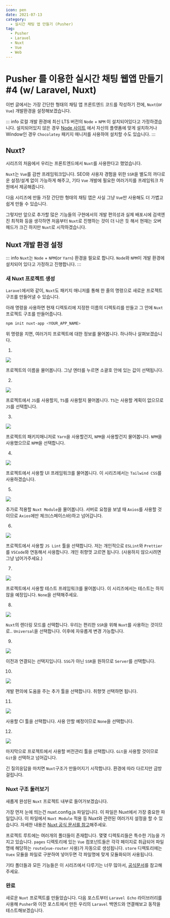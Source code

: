 ```yaml
---
icon: pen
date: 2021-07-13
category:
  - 실시간 채팅 앱 만들기 (Pusher)
tag:
  - Pusher
  - Laravel
  - Nuxt
  - Vue
  - Web
---
```


# Pusher 를 이용한 실시간 채팅 웹앱 만들기 #4 (w/ Laravel, Nuxt)

이번 글에서는 가장 간단한 형태의 채팅 앱 프론트엔드 코드를 작성하기 전에, `Nuxt`(or `Vue`) 개발환경을 설정해보겠습니다.

::: info
로컬 개발 환경에 최신 LTS 버전의 `Node` + `NPM` 이 설치되어있다고 가정하겠습니다. 설치되어있지 않은 경우 [Node 사이트](https://nodejs.org/ko/) 에서 자신의 플랫폼에 맞게 설치하거나 Window인 경우 `Chocolatey` 패키지 매니저를 사용하여 설치할 수도 있습니다.
:::

## Nuxt?

시리즈의 처음에서 우리는 프론트엔드에서 `Nuxt`를 사용한다고 했었습니다.

`Nuxt`는 `Vue`를 감싼 프레임워크입니다. SEO와 사용자 경험을 위한 `SSR`을 별도의 까다로운 설정/설계 없이 가능하게 해주고, 기타 `Vue` 개발에 필요한 여러가지를 프레임워크 차원에서 제공해줍니다. 

다음 시리즈에 만들 가장 간단한 형태의 채팅 앱은 사실 그냥 `Vue`만 사용해도 더 가볍고 쉽게 만들 수 있습니다.

그렇지만 앞으로 추가할 많은 기능들의 구현에서의 개발 편의성과 실제 배포시에 검색엔진 최적화 등을 생각하면 처음부터 `Nuxt`로 진행하는 것이 더 나은 듯 해서 현재는 오버헤드가 크긴 하지만 `Nuxt`로 시작하겠습니다.

## Nuxt 개발 환경 설정

::: info
`Nuxt`는 `Node` + `NPM`(or `Yarn`) 환경을 필요로 합니다. `Node`와 `NPM`이 개발 환경에 설치되어 있다고 가정하고 진행합니다.
:::

### 새 Nuxt 프로젝트 생성

`Laravel`에서와 같이, `Nuxt`도 패키지 매니저를 통해 한 줄의 명령으로 새로운 프로젝트 구조를 만들어낼 수 있습니다.

아래 명령을 사용하면 현재 디렉토리에 지정한 이름의 디렉토리를 만들고 그 안에 `Nuxt` 프로젝트 구조를 만들어줍니다.

```bash
npm init nuxt-app <YOUR_APP_NAME>
```

위 명령을 치면, 여러가지 프로젝트에 대한 정보를 물어봅니다. 하나하나 살펴보겠습니다.

1. 
![](https://images.velog.io/images/bdu00chch/post/72aff123-11ac-4e10-88ab-b2ccea408bbc/image.png)

프로젝트의 이름을 물어봅니다. 그냥 엔터를 누르면 소괄호 안에 있는 값이 선택됩니다.

2.
![](https://images.velog.io/images/bdu00chch/post/9a8b8fc7-5e22-4522-b602-939d5a3189b3/image.png)

프로젝트에서 `JS`를 사용할지, `TS`를 사용할지 물어봅니다. `TS`는 사용할 계획이 없으므로 `JS`를 선택합니다.

3.
![](https://images.velog.io/images/bdu00chch/post/ae3d18f1-d065-49f6-9bbc-06bebef69fe2/image.png)

프로젝트의 패키지매니저로 `Yarn`을 사용할건지, `NPM`을 사용할건지 물어봅니다. `NPM`을 사용했으므로 `NPM`을 선택합니다.

4.
![](https://images.velog.io/images/bdu00chch/post/db1608e0-631c-4b7f-95e5-aaa4d736b9a6/image.png)

프로젝트에서 사용할 UI 프레임워크를 물어봅니다. 이 시리즈에서는 `Tailwind CSS`를 사용하겠습니다.

5.
![](https://images.velog.io/images/bdu00chch/post/9f71de52-01e9-4098-92b8-255999fe953c/image.png)

추가로 적용할 `Nuxt Module`을 물어봅니다. 서버로 요청을 보낼 때 `Axios`를 사용할 것이므로 `Axios`에만 체크(스페이스바)하고 넘어갑니다.

6. 
![](https://images.velog.io/images/bdu00chch/post/dbfab703-9373-4f19-ad4d-a008b6c3d815/image.png)

프로젝트에서 사용할 `JS Lint` 툴을 선택합니다. 저는 개인적으로 `ESLint`와 `Prettier`를 `VSCode`와 연동해서 사용합니다. 개인 취향껏 고르면 됩니다.
(사용하지 않으시려면 그냥 넘어가주세요.)

7.
![](https://images.velog.io/images/bdu00chch/post/a4e4c469-d23c-4bc4-b1e5-ab9c92c5e748/image.png)

프로젝트에서 사용할 테스트 프레임워크를 물어봅니다. 이 시리즈에서는 테스트는 하지 않을 예정입니다. `None`을 선택해주세요.

8.
![](https://images.velog.io/images/bdu00chch/post/ebb25349-5cd1-4850-874c-5c45455c92be/image.png)

`Nuxt`의 렌더링 모드를 선택합니다. 우리는 편리한 `SSR`을 위해 `Nuxt`를 사용하는 것이므로.. `Universal`을 선택합니다. 이후에 자유롭게 변경 가능합니다.

9.
![](https://images.velog.io/images/bdu00chch/post/52a68e78-e95e-487c-8d3a-fdd40953643b/image.png)

이전과 연결되는 선택지입니다. `SSG`가 아닌 `SSR`을 원하므로 `Server`를 선택합니다.

10.
![](https://images.velog.io/images/bdu00chch/post/c9a46eeb-deac-445c-81f4-e61d4a3bf6e0/image.png)

개발 편의에 도움을 주는 추가 툴을 선택합니다. 취향껏 선택하면 됩니다.

11.
![](https://images.velog.io/images/bdu00chch/post/0bf325b6-4752-4e12-a286-ca2a831953b2/image.png)

사용할 CI 툴을 선택합니다. 사용 안할 예정이므로 `None`을 선택합니다.

12.
![](https://images.velog.io/images/bdu00chch/post/da4677ee-e07e-4393-9a08-8dbcce10399f/image.png)

마지막으로 프로젝트에서 사용할 버전관리 툴을 선택합니다. `Git`을 사용할 것이므로 `Git`을 선택하고 넘어갑니다.

긴 질의응답을 마치면 `Nuxt`구조가 만들어지기 시작합니다. 환경에 따라 다르지만 금방 걸립니다.

### Nuxt 구조 둘러보기

새롭게 완성된 `Nuxt` 프로젝트 내부로 들어가보겠습니다.

가장 먼저 눈에 띄는건 nuxt.config.js 파일입니다. 이 파일은 Nuxt에서 가장 중요한 파일입니다. 이 파일에서 `Nuxt Module` 적용 등 Nuxt와 관련된 여러가지 설정을 할 수 있습니다. 자세한 내용은 [Nuxt 공식 문서를 참고](https://ko.nuxtjs.org/docs/2.x/features/configuration)해주세요.

프로젝트 루트에는 여러개의 폴더들이 존재합니다. 몇몇 디렉토리들은 특수한 기능을 가지고 있습니다. `pages` 디렉토리에 있는 `Vue` 컴포넌트들은 각각 페이지로 취급되어 파일명에 해당하는 `route`(`vue-router` 사용)가 자동으로 생성됩니다. `store` 디렉토리에는 `Vuex` 모듈을 파일로 구분하여 넣어두면 각 파일명에 맞게 모듈화되어 사용됩니다.

기타 폴더들과 모든 기능들은 이 시리즈에서 다루기는 너무 많아서, [공식문서](https://ko.nuxtjs.org/docs/2.x/get-started/directory-structure)를 참고해주세요.

### 완료

새로운 `Nuxt` 프로젝트를 만들었습니다. 다음 포스트부터 `Laravel Echo` 라이브러리를 사용해 `Pusher`와 이전 포스트에서 만든 우리의 `Laravel` 백엔드와 연결해보고 동작을 테스트해보겠습니다.
